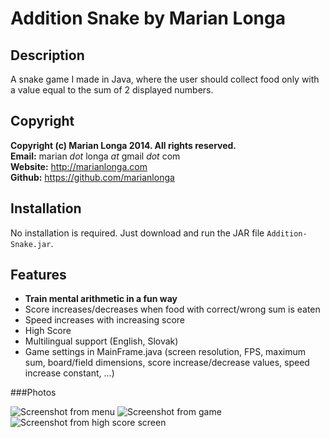 Addition Snake by Marian Longa
===========================

Description
-----------
A snake game I made in Java, where the user should collect food only with a value equal to the sum of 2 displayed numbers.

Copyright
---------
**Copyright (c) Marian Longa 2014. All rights reserved.**  
**Email:**   marian _dot_ longa _at_ gmail _dot_ com  
**Website:** http://marianlonga.com  
**Github:**  https://github.com/marianlonga


Installation
---------
No installation is required. Just download and run the JAR file `Addition-Snake.jar`.


Features
--------

- **Train mental arithmetic in a fun way**
- Score increases/decreases when food with correct/wrong sum is eaten
- Speed increases with increasing score
- High Score
- Multilingual support (English, Slovak)
- Game settings in MainFrame.java (screen resolution, FPS, maximum sum, board/field dimensions, score increase/decrease values, speed increase constant, ...)


###Photos

![Screenshot from menu](https://raw.github.com/marianlonga/Addition-Snake/master/img/screenshot_menu.png)
![Screenshot from game](https://raw.github.com/marianlonga/Addition-Snake/master/img/screenshot_game.png)
![Screenshot from high score screen](https://raw.github.com/marianlonga/Addition-Snake/master/img/screenshot_highscore.png)
